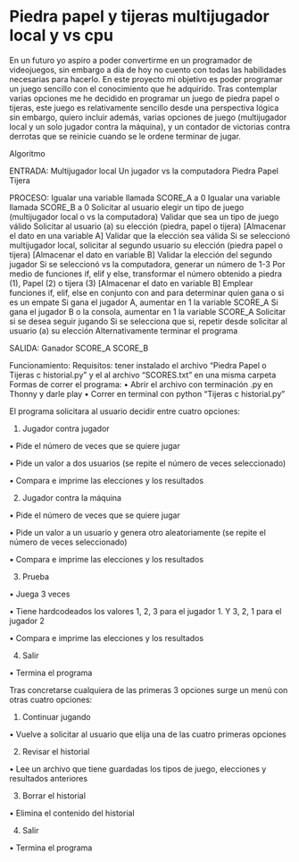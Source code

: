 # Piedra papel y tijeras multijugador local y vs cpu

En un futuro yo aspiro a poder convertirme en un programador de videojuegos, sin embargo a día de hoy no cuento con todas las habilidades necesarias para hacerlo. En este proyecto mi objetivo es poder programar un juego sencillo con el conocimiento que he adquirido. 
Tras contemplar varias opciones me he decidido en programar un juego de piedra papel o tijeras, este juego es relativamente sencillo desde una perspectiva lógica sin embargo, quiero incluir además, varias opciones de juego (multijugador local y un solo jugador contra la máquina), y un contador de victorias contra derrotas que se reinicie cuando se le ordene terminar de jugar.

Algoritmo

ENTRADA:
Multijugador local
Un jugador vs la computadora
Piedra 
Papel
Tijera

PROCESO:
Igualar una variable llamada SCORE_A a 0
Igualar una variable llamada SCORE_B a 0
Solicitar al usuario elegir un tipo de juego (multijugador local o vs la computadora)
Validar que sea un tipo de juego válido
Solicitar al usuario (a) su elección (piedra, papel o tijera) [Almacenar el dato en una variable A]
Validar que la elección sea válida
Si se seleccionó multijugador local, solicitar al segundo usuario su elección (piedra papel o tijera) [Almacenar el dato en variable B]
Validar la elección del segundo jugador
Si se seleccionó vs la computadora, generar un número de 1-3
Por medio de funciones if, elif y else, transformar el número obtenido a piedra (1), Papel (2) o tijera (3) [Almacenar el dato en variable B]
Emplear funciones if, elif, else en conjunto con and para determinar quien gana o si es un empate
Si gana el jugador A, aumentar en 1 la variable SCORE_A
Si gana el jugador B o la consola, aumentar en 1 la variable SCORE_A
Solicitar si se desea seguir jugando
Si se selecciona que si, repetir desde solicitar al usuario (a) su elección
Alternativamente terminar el programa

SALIDA:
Ganador
SCORE_A
SCORE_B

Funcionamiento:
Requisitos: tener instalado el archivo “Piedra Papel o Tijeras c historial.py” y el al archivo “SCORES.txt” en una misma carpeta
Formas de correr el programa: 
•	Abrir el archivo con terminación .py en Thonny y darle play
•	Correr en terminal con python “Tijeras c historial.py”

	
El programa solicitara al usuario decidir entre cuatro opciones:

1. Jugador contra jugador

•	Pide el número de veces que se quiere jugar

•	Pide un valor a dos usuarios (se repite el número de veces seleccionado)

•	Compara e imprime las elecciones y los resultados

2. Jugador contra la máquina

•	Pide el número de veces que se quiere jugar

•	Pide un valor a un usuario y genera otro aleatoriamente (se repite el número de veces seleccionado)

•	Compara e imprime las elecciones y los resultados


3. Prueba

•	Juega 3 veces

•	Tiene hardcodeados los valores 1, 2, 3 para el jugador 1. Y 3, 2, 1 para el jugador 2

•	Compara e imprime las elecciones y los resultados


4. Salir

•	Termina el programa


Tras concretarse cualquiera de las primeras 3 opciones surge un menú con otras cuatro opciones:

1. Continuar jugando

•	Vuelve a solicitar al usuario que elija una de las cuatro primeras opciones

2. Revisar el historial

•	Lee un archivo que tiene guardadas los tipos de juego, elecciones y resultados anteriores

3. Borrar el historial

•	Elimina el contenido del historial

4. Salir

•	Termina el programa


